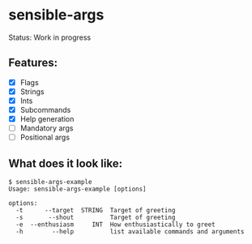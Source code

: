 <!--
SPDX-FileCopyrightText: 2023 The libsensible Authors

SPDX-License-Identifier: CC0-1.0
-->


# sensible-args

Status: Work in progress

## Features:

- [x] Flags
- [x] Strings
- [x] Ints
- [x] Subcommands
- [x] Help generation
- [ ] Mandatory args
- [ ] Positional args

## What does it look like:

```
$ sensible-args-example
Usage: sensible-args-example [options]

options:
  -t      --target  STRING  Target of greeting
  -s       --shout          Target of greeting
  -e  --enthusiasm     INT  How enthusiastically to greet
  -h        --help          list available commands and arguments

```
